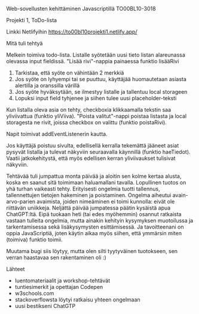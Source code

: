 Web-sovellusten kehittäminen Javascriptillä TO00BL10-3018

Projekti 1, ToDo-lista

Linkki Netlifyihin 
https://to00bl10projekti1.netlify.app/

Mitä tuli tehtyä

Melkein toimiva todo-lista. Listalle syötetään uusi tieto listan alareunassa olevassa input fieldissä.
"Lisää rivi"-nappia painaessa funktio lisääRivi
  1. Tarkistaa, että syöte on vähintään 2 merkkiä
  2. Jos syöte on lyhyempi tai se puuttuu, käyttäjää huomautetaan asiasta alertilla ja oranssilla värillä
  3. Jos syöte hyväksytään, se ilmestyy listalle ja tallentuu local storageen
  4. Lopuksi input field tyhjenee ja siihen tulee uusi placeholder-teksti
  
Kun listalla oleva asia on tehty, checkboxia klikkaamalla tekstin saa yliviivattua (funktio yliViiva).
"Poista valitut"-nappi poistaa listasta ja local storagesta ne rivit, joissa checkbox on valittu (funktio poistaRivi).

Napit toimivat addEventListenerin kautta.

Jos käyttäjä poistuu sivulta, edellisellä kerralla tekemättä jääneet asiat pysyvät listalla ja tulevat 
näkyviin seuraavalla käynnillä (funktio haeTiedot). Vaatii jatkokehitystä, että myös edellisen kerran yliviivaukset tulisivat näkyviin.

Tehtävää tuli jumpattua monta päivää ja aloitin sen kolme kertaa alusta, koska en saanut sitä toimimaan haluamallani tavalla. 
Lopullinen tuotos on yhä turhan vaikeasti tehty. Erityisesti ongelmia tuotti tallennus, tallennettujen tietojen hakeminen ja
poistaminen. Ongelma aiheutui avain-arvo-parien avaimista, joiden nimeäminen ei toimi kunnolla: eivät ole riittävän uniikkeja.
Neljättä päivää jumpatessa päätin kysäistä apua ChatGPT:ltä. Eipä tuokaan heti (tai edes myöhemmin) osannut ratkaista vastaan tulleita ongelmia, 
mutta ainakin kehityin kysymyksen muotoilussa ja tarkentamisessa sekä lisäkysymysten esittämisessä.
Ja tavoitteenani on oppia JavaScriptiä, joten käytin aikaa myös siihen, että ymmärsin miten (toimiva) funktio toimii.

Muutama bugi siis löytyy, mutta olen silti tyytyväinen tuotokseen, sen verran haastavaa sen rakentaminen oli :)

Lähteet
- luentomateriaalit ja workshop-tehtävät
- tuntiesimerkit ja opettajan Codepen
- w3schools.com
- stackoverflowsta löytyi ratkaisu yhteen ongelmaan
- uusi bestikseni ChatGTP

